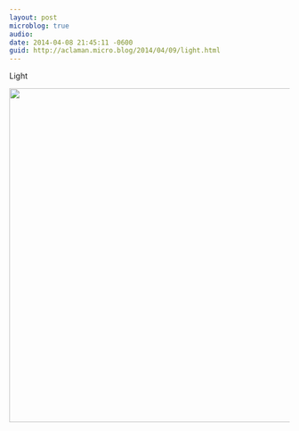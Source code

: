 ```yaml
---
layout: post
microblog: true
audio: 
date: 2014-04-08 21:45:11 -0600
guid: http://aclaman.micro.blog/2014/04/09/light.html
---
```

Light

<img src="http://micro.alexclaman.com/uploads/2018/5e0cb4ebdd.jpg" width="600" height="600" />
